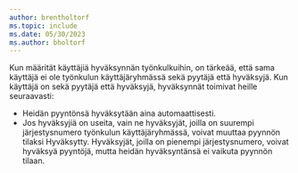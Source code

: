 ```yaml
---
author: brentholtorf
ms.topic: include
ms.date: 05/30/2023
ms.author: bholtorf
---
```


Kun määrität käyttäjiä hyväksynnän työnkulkuihin, on tärkeää, että sama käyttäjä ei ole työnkulun käyttäjäryhmässä sekä pyytäjä että hyväksyjä. Kun käyttäjä on sekä pyytäjä että hyväksyjä, hyväksynnät toimivat heille seuraavasti:

* Heidän pyyntönsä hyväksytään aina automaattisesti.
* Jos hyväksyjiä on useita, vain ne hyväksyjät, joilla on suurempi järjestysnumero työnkulun käyttäjäryhmässä, voivat muuttaa pyynnön tilaksi Hyväksytty. Hyväksyjät, joilla on pienempi järjestysnumero, voivat hyväksyä pyyntöjä, mutta heidän hyväksyntänsä ei vaikuta pyynnön tilaan.